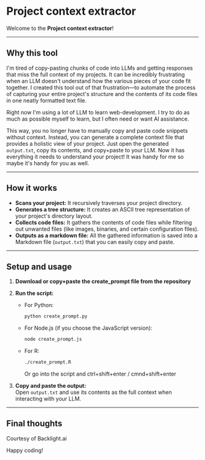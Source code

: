 # Project context extractor

Welcome to the **Project context extractor**!

---

## Why this tool

I'm tired of copy-pasting chunks of code into LLMs and getting responses that miss the full context of my projects. It can be incredibly frustrating when an LLM doesn't understand how the various pieces of your code fit together. I created this tool out of that frustration—to automate the process of capturing your entire project's structure and the contents of its code files in one neatly formatted text file.

Right now I'm using a lot of LLM to learn web-development. I try to do as much as possible myself to learn, but I often need or want AI assistance.

This way, you no longer have to manually copy and paste code snippets without context. Instead, you can generate a complete context file that provides a holistic view of your project. Just open the generated `output.txt`, copy its contents, and copy+paste to your LLM. Now it has everything it needs to understand your project! It was handy for me so maybe it's handy for you as well.

---

## How it works

- **Scans your project:** It recursively traverses your project directory.
- **Generates a tree structure:** It creates an ASCII tree representation of your project's directory layout.
- **Collects code files:** It gathers the contents of code files while filtering out unwanted files (like images, binaries, and certain configuration files).
- **Outputs as a markdown file:** All the gathered information is saved into a Markdown file (`output.txt`) that you can easily copy and paste.

---

## Setup and usage

1. **Download or copy+paste the create_prompt file from the repository**  

2. **Run the script:**  
   - For Python:  
     ```bash
     python create_prompt.py
     ```
   - For Node.js (if you choose the JavaScript version):  
     ```bash
     node create_prompt.js
     ```
   - For R:  
     ```bash
     ./create_prompt.R
     ```
     Or go into the script and ctrl+shift+enter / cmnd+shift+enter
   
3. **Copy and paste the output:**  
   Open `output.txt` and use its contents as the full context when interacting with your LLM.

---

## Final thoughts

Courtesy of Backlight.ai

Happy coding!
